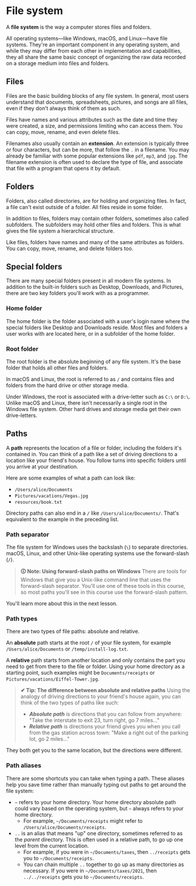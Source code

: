 # File system

A **file system** is the way a computer stores files and folders.

All operating systems—like Windows, macOS, and Linux—have file systems. They're an important component in any operating system, and while they may differ from each other in implementation and capabilities, they all share the same basic concept of organizing the raw data recorded on a storage medium into files and folders.

## Files
Files are the basic building blocks of any file system. In general, most users understand that documents, spreadsheets, pictures, and songs are all files, even if they don't always think of them as such.

Files have names and various attributes such as the date and time they were created, a size, and permissions limiting who can access them. You can copy, move, rename, and even delete files.

Filenames also usually contain an **extension**. An extension is typically three or four characters, but can be more, that follow the `.` in a filename. You may already be familiar with some popular extensions like `pdf`, `mp3`, and `jpg`. The filename extension is often used to declare the type of file, and associate that file with a program that opens it by default.

## Folders
Folders, also called directories, are for holding and organizing files. In fact, a file can't exist outside of a folder. All files reside in some folder.

In addition to files, folders may contain other folders, sometimes also called subfolders. The subfolders may hold other files and folders. This is what gives the file system a hierarchical structure.

Like files, folders have names and many of the same attributes as folders. You can copy, move, rename, and delete folders too.

## Special folders
There are many special folders present in all modern file systems. In addition to the built-in folders such as Desktop, Downloads, and Pictures, there are two key folders you'll work with as a programmer.

### Home folder
The home folder is the folder associated with a user's login name where the special folders like Desktop and Downloads reside. Most files and folders a user works with are located here, or in a subfolder of the home folder.

### Root folder
The root folder is the absolute beginning of any file system. It's the base folder that holds all other files and folders.

In macOS and Linux, the root is referred to as `/` and contains files and folders from the hard drive or other storage media.

Under Windows, the root is associated with a drive-letter such as `C:\` or `D:\`. Unlike macOS and Linux, there isn't necessarily a single root in the Windows file system. Other hard drives and storage media get their own drive-letters.

## Paths
A **path** represents the location of a file or folder, including the folders it's contained in. You can think of a path like a set of driving directions to a location like your friend's house. You follow turns into specific folders until you arrive at your destination.

Here are some examples of what a path can look like:
-   `/Users/alice/Documents`
-   `Pictures/vacations/Vegas.jpg`
-   `resources/book.txt`

Directory paths can also end in a `/` like `/Users/alice/Documents/`. That's equivalent to the example in the preceding list.

### Path separator
The file system for Windows uses the backslash (`\`) to separate directories. macOS, Linux, and other Unix-like operating systems use the forward-slash (`/`).

>**🛈 Note: Using forward-slash paths on Windows**
There are tools for Windows that give you a Unix-like command line that uses the forward-slash separator. You'll use one of these tools in this course, so most paths you'll see in this course use the forward-slash pattern.

You'll learn more about this in the next lesson.

### Path types
There are two types of file paths: absolute and relative.

An **absolute** path starts at the root `/` of your file system, for example `/Users/alice/Documents` or `/temp/install-log.txt`.

A **relative** path starts from another location and only contains the part you need to get from there to the file or folder. Using your home directory as a starting point, such examples might be `Documents/receipts` or `Pictures/vacations/Eiffel-Tower.jpg`.

>**✔ Tip: The difference between absolute and relative paths**
Using the analogy of driving directions to your friend's house again, you can think of the two types of paths like such:
>
>- **_Absolute path_** is directions that you can follow from anywhere: "Take the interstate to exit 23, turn right, go 7 miles..."
>-   **_Relative path_** is directions your friend gives you when you call from the gas station across town: "Make a right out of the parking lot, go 2 miles..."
>
They both get you to the same location, but the directions were different.

### Path aliases
There are some shortcuts you can take when typing a path. These aliases help you save time rather than manually typing out paths to get around the file system:

-   `~` refers to your home directory. Your home directory absolute path could vary based on the operating system, but `~` always refers to your home directory.
    -   For example, `~/Documents/receipts` might refer to `/Users/alice/Documents/receipts`.
-   `..` is an alias that means "up" one directory, sometimes referred to as the _parent_ directory. This is often used in a relative path, to go up one level from the current location.
    -   For example, if you were in `~/Documents/taxes`, then `../receipts` gets you to `~/Documents/receipts`.
    -   You can chain multiple `..` together to go up as many directories as necessary. If you were in `~/Documents/taxes/2021`, then `../../receipts` gets you to `~/Documents/receipts`.